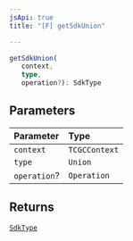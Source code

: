 ```yaml
---
jsApi: true
title: "[F] getSdkUnion"

---
```

```ts
getSdkUnion(
   context, 
   type, 
   operation?): SdkType
```

## Parameters

| Parameter | Type |
| :------ | :------ |
| `context` | `TCGCContext` |
| `type` | `Union` |
| `operation`? | `Operation` |

## Returns

[`SdkType`](../type-aliases/SdkType.md)
